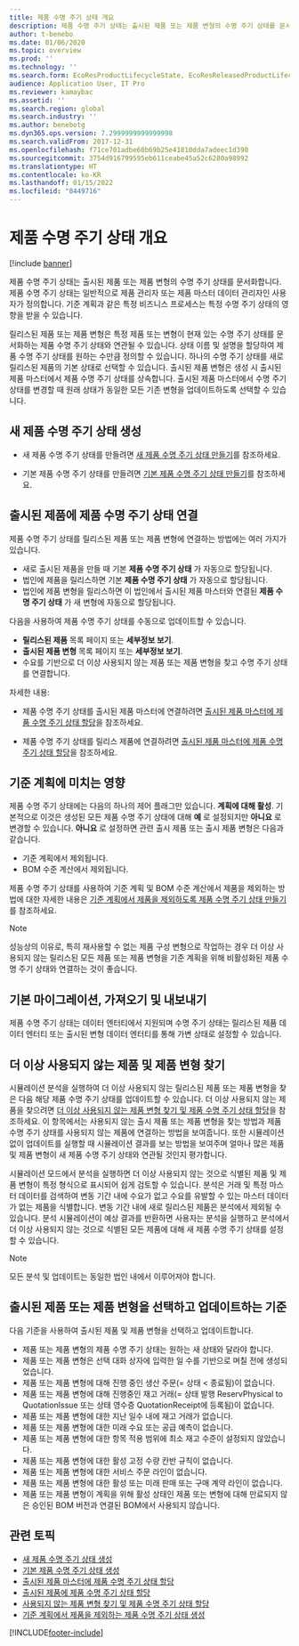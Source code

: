 ```yaml
---
title: 제품 수명 주기 상태 개요
description: 제품 수명 주기 상태는 출시된 제품 또는 제품 변형의 수명 주기 상태를 문서화합니다.
author: t-benebo
ms.date: 01/06/2020
ms.topic: overview
ms.prod: ''
ms.technology: ''
ms.search.form: EcoResProductLifecycleState, EcoResReleasedProductLifecycleStateChanges
audience: Application User, IT Pro
ms.reviewer: kamaybac
ms.assetid: ''
ms.search.region: global
ms.search.industry: ''
ms.author: benebotg
ms.dyn365.ops.version: 7.2999999999999998
ms.search.validFrom: 2017-12-31
ms.openlocfilehash: f71ce701adbe60b69b25e41810dda7adeec1d390
ms.sourcegitcommit: 3754d916799595eb611ceabe45a52c6280a98992
ms.translationtype: HT
ms.contentlocale: ko-KR
ms.lasthandoff: 01/15/2022
ms.locfileid: "8449716"
---
```

# <a name="product-lifecycle-state-overview"></a>제품 수명 주기 상태 개요

[!include [banner](../includes/banner.md)]

제품 수명 주기 상태는 출시된 제품 또는 제품 변형의 수명 주기 상태를 문서화합니다. 제품 수명 주기 상태는 일반적으로 제품 관리자 또는 제품 마스터 데이터 관리자인 사용자가 정의합니다. 기준 계획과 같은 특정 비즈니스 프로세스는 특정 수명 주기 상태의 영향을 받을 수 있습니다.

릴리스된 제품 또는 제품 변형은 특정 제품 또는 변형이 현재 있는 수명 주기 상태를 문서화하는 제품 수명 주기 상태와 연관될 수 있습니다. 상태 이름 및 설명을 할당하여 제품 수명 주기 상태를 원하는 수만큼 정의할 수 있습니다. 하나의 수명 주기 상태를 새로 릴리스된 제품의 기본 상태로 선택할 수 있습니다. 출시된 제품 변형은 생성 시 출시된 제품 마스터에서 제품 수명 주기 상태를 상속합니다. 출시된 제품 마스터에서 수명 주기 상태를 변경할 때 원래 상태가 동일한 모든 기존 변형을 업데이트하도록 선택할 수 있습니다.  

## <a name="create-a-new-product-lifecycle-state"></a>새 제품 수명 주기 상태 생성

- 새 제품 수명 주기 상태를 만들려면 [새 제품 수명 주기 상태 만들기](tasks/new-product-lifecycle-state.md)를 참조하세요.

- 기본 제품 수명 주기 상태를 만들려면 [기본 제품 수명 주기 상태 만들기](tasks/default-product-lifecycle-state.md)를 참조하세요.

## <a name="associate-product-lifecycle-states-to-released-products"></a>출시된 제품에 제품 수명 주기 상태 연결  

제품 수명 주기 상태를 릴리스된 제품 또는 제품 변형에 연결하는 방법에는 여러 가지가 있습니다.

- 새로 출시된 제품을 만들 때 기본 **제품 수명 주기 상태** 가 자동으로 할당됩니다.
- 법인에 제품을 릴리스하면 기본 **제품 수명 주기 상태** 가 자동으로 할당됩니다.
- 법인에 제품 변형을 릴리스하면 이 법인에서 출시된 제품 마스터와 연결된 **제품 수명 주기 상태** 가 새 변형에 자동으로 할당됩니다.

다음을 사용하여 제품 수명 주기 상태를 수동으로 업데이트할 수 있습니다.

- **릴리스된 제품** 목록 페이지 또는 **세부정보 보기**.
- **출시된 제품 변형** 목록 페이지 또는 **세부정보 보기**.
- 수요를 기반으로 더 이상 사용되지 않는 제품 또는 제품 변형을 찾고 수명 주기 상태를 연결합니다.  

자세한 내용:

- 제품 수명 주기 상태를 출시된 제품 마스터에 연결하려면 [출시된 제품 마스터에 제품 수명 주기 상태 할당](tasks/product-lifecycle-state-released-product-master.md)을 참조하세요.

- 제품 수명 주기 상태를 릴리스 제품에 연결하려면 [출시된 제품 마스터에 제품 수명 주기 상태 할당](tasks/product-lifecycle-state-released-product.md)을 참조하세요.

## <a name="impact-on-master-planning"></a>기준 계획에 미치는 영향

제품 수명 주기 상태에는 다음의 하나의 제어 플래그만 있습니다. **계획에 대해 활성**. 기본적으로 이것은 생성된 모든 제품 수명 주기 상태에 대해 **예** 로 설정되지만 **아니요** 로 변경할 수 있습니다. **아니요** 로 설정하면 관련 출시 제품 또는 출시 제품 변형은 다음과 같습니다.

- 기준 계획에서 제외됩니다.
- BOM 수준 계산에서 제외됩니다.

제품 수명 주기 상태를 사용하여 기준 계획 및 BOM 수준 계산에서 제품을 제외하는 방법에 대한 자세한 내용은 [기준 계획에서 제품을 제외하도록 제품 수명 주기 상태 만들기](tasks/exclude-products-master-planning.md)를 참조하세요.

> [!NOTE]
> 성능상의 이유로, 특히 재사용할 수 없는 제품 구성 변형으로 작업하는 경우 더 이상 사용되지 않는 릴리스된 모든 제품 또는 제품 변형을 기준 계획을 위해 비활성화된 제품 수명 주기 상태와 연결하는 것이 좋습니다.  

## <a name="default-migration-import-and-export"></a>기본 마이그레이션, 가져오기 및 내보내기

제품 수명 주기 상태는 데이터 엔터티에서 지원되며 수명 주기 상태는 릴리스된 제품 데이터 엔터티 또는 출시된 변형 데이터 엔터티를 통해 가변 상태로 설정할 수 있습니다.

## <a name="find-obsolete-products-and-products-variants"></a>더 이상 사용되지 않는 제품 및 제품 변형 찾기

시뮬레이션 분석을 실행하여 더 이상 사용되지 않는 릴리스된 제품 또는 제품 변형을 찾은 다음 해당 제품 수명 주기 상태를 업데이트할 수 있습니다. 더 이상 사용되지 않는 제품을 찾으려면 [더 이상 사용되지 않는 제품 변형 찾기 및 제품 수명 주기 상태 할당](tasks/obsolete-product-variants.md)을 참조하세요. 이 항목에서는 사용되지 않는 출시 제품 또는 제품 변형을 찾는 방법과 제품 수명 주기 상태를 사용되지 않는 제품에 연결하는 방법을 보여줍니다. 또한 시뮬레이션 없이 업데이트를 실행할 때 시뮬레이션 결과를 보는 방법을 보여주며 얼마나 많은 제품 및 제품 변형이 새 제품 수명 주기 상태와 연관될 것인지 평가합니다.  

시뮬레이션 모드에서 분석을 실행하면 더 이상 사용되지 않는 것으로 식별된 제품 및 제품 변형이 특정 형식으로 표시되어 쉽게 검토할 수 있습니다. 분석은 거래 및 특정 마스터 데이터를 검색하여 변동 기간 내에 수요가 없고 수요를 유발할 수 있는 마스터 데이터가 없는 제품을 식별합니다. 변동 기간 내에 새로 릴리스된 제품은 분석에서 제외될 수 있습니다. 분석 시뮬레이션이 예상 결과를 반환하면 사용자는 분석을 실행하고 분석에서 더 이상 사용되지 않는 것으로 식별된 모든 제품에 대해 새 제품 수명 주기 상태를 설정할 수 있습니다.  

> [!NOTE]
> 모든 분석 및 업데이트는 동일한 법인 내에서 이루어져야 합니다.  

## <a name="criteria-to-select-and-update-released-products-or-product-variants"></a>출시된 제품 또는 제품 변형을 선택하고 업데이트하는 기준

다음 기준을 사용하여 출시된 제품 및 제품 변형을 선택하고 업데이트합니다.

- 제품 또는 제품 변형의 제품 수명 주기 상태는 원하는 새 상태와 달라야 합니다.
- 제품 또는 제품 변형은 선택 대화 상자에 입력한 일 수를 기반으로 며칠 전에 생성되었습니다.
- 제품 또는 제품 변형에 대해 진행 중인 생산 주문(= 상태 < 종료됨)이 없습니다.
- 제품 또는 제품 변형에 대해 진행중인 재고 거래(= 상태 발행 ReservPhysical to QuotationIssue 또는 상태 영수증 QuotationReceipt에 등록됨)이 없습니다.
- 제품 또는 제품 변형에 대한 지난 일수 내에 재고 거래가 없습니다.
- 제품 또는 제품 변형에 대한 미래 수요 또는 공급 예측이 없습니다.  
- 제품 또는 제품 변형에 대한 항목 적용 범위에 최소 재고 수준이 설정되지 않았습니다.
- 제품 또는 제품 변형에 대한 활성 고정 수량 칸반 규칙이 없습니다.  
- 제품 또는 제품 변형에 대한 서비스 주문 라인이 없습니다.
- 제품 또는 제품 변형에 대한 활성 또는 미래 판매 또는 구매 계약 라인이 없습니다.
- 제품 또는 제품 변형이 계획을 위해 활성 상태인 제품 또는 변형에 대해 만료되지 않은 승인된 BOM 버전과 연결된 BOM에서 사용되지 않습니다.

## <a name="related-topics"></a>관련 토픽

- [새 제품 수명 주기 상태 생성](tasks/new-product-lifecycle-state.md)
- [기본 제품 수명 주기 상태 생성](tasks/default-product-lifecycle-state.md)
- [출시된 제품 마스터에 제품 수명 주기 상태 할당](tasks/product-lifecycle-state-released-product-master.md)
- [출시된 제품에 제품 수명 주기 상태 할당](tasks/product-lifecycle-state-released-product.md)
- [사용되지 않는 제품 변형 찾기 및 제품 수명 주기 상태 할당](tasks/obsolete-product-variants.md)
- [기준 계획에서 제품을 제외하는 제품 수명 주기 상태 생성](tasks/exclude-products-master-planning.md)


[!INCLUDE[footer-include](../../includes/footer-banner.md)]